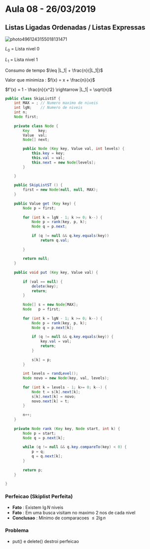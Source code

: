 # Aula 08 - 26/03/2019

## Listas Ligadas Ordenadas / Listas Expressas

![photo4961243155018131471](/home/vinicius/Downloads/photo4961243155018131471.jpg)

$L_0$ = Lista nivel 0

$L_1$ = Lista nivel 1

Consumo de tempo $\leq |L_1| + \frac{n}{|L_1|}$

Valor que minimiza : $f(x) = x + \frac{n}{x}$

$f'(x)  = 1 - \frac{n}{x^2} \rightarrow |L_1| = \sqrt{n}$

```java
public class SkipListST {
    int MAX = ; // Numero maximo de niveis
    int lgN;	// Numero de niveis
    int n;
    Node first;
    
    private class Node {
        Key    key;
        Value  val;
        Node[] next;

        public Node (Key key, Value val, int levels) {
            this.key = key;
            this.val = val;
            this.next = new Node[levels];
        }

    }
    
    public SkipListST () {
        first = new Node(null, null, MAX);
    }
    
    public Value get (Key key) {
        Node p = first;
        
        for (int k = lgN - 1; k >= 0; k--) {
            Node p = rank(key, p, k);
            Node q = p.next;
            
            if (q != null && q.key.equals(key))
                return q.val;
            
        }
        
        return null;
    }
    
    public void put (Key key, Value val) {
        
        if (val == null) {
            delete(key);
            return;
        }
        
        Node[] s = new Node[MAX];
        Node   p = first;
        
        for (int k = lgN - 1; k >= 0; k--) {
            Node p = rank(key, p, k);
            Node q = p.next[k];
            
            if (q != null && q.key.equals(key)) {
                key.val = val;
                return;
            }
            
            s[k] = p;
        }
        
        int levels = randLevel();
        Node novo = new Node(key, val, levels);
        
        for (int k = levels - 1; k>= 0; k--) {
            Node t = s[k].next[k];
            s[k].next[k] = novo;
            novo.next[k] = t;
        }
        
        n++;
    }
    
    private Node rank (Key key, Node start, int k) {
        Node p = start;
        Node q = p.next[k];
        
        while (q != null && q.key.compareTo(key) < 0) {
            p = q;
            q = q.next[k];
    	}
        
        return p;
    }
    
}
```

### Perfeicao (Skiplist Perfeita)

- **Fato** : Existem $\lg N$ niveis
- **Fato** : Em uma busca visitam no maximo 2 nos de cada nivel
- **Conclusao** : Minimo de comparacoes $\leq 2 \lg n$

### Problema

- put() e delete() destroi perfeicao